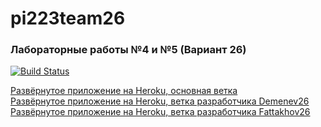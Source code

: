 # pi223team26
### Лабораторные работы №4 и №5 (Вариант 26)

[![Build Status](https://travis-ci.com/abramov26/pi223team26.svg?branch=master)](https://travis-ci.com/abramov26/pi223team26)

[Развёрнутое приложение на Heroku, основная ветка](https://pi223team26.herokuapp.com/) \
[Развёрнутое приложение на Heroku, ветка разработчика Demenev26](https://demenev-branch.herokuapp.com) \
[Развёрнутое приложение на Heroku, ветка разработчика Fattakhov26](https://fattakhov-branch.herokuapp.com/)